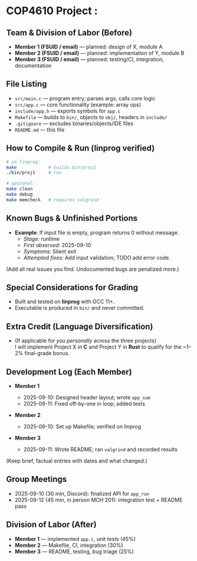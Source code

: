 # COP4610 Project <N>: <Short Title>

## Team & Division of Labor (Before)
- **Member 1 (FSUID / email)** — planned: design of X, module A
- **Member 2 (FSUID / email)** — planned: implementation of Y, module B
- **Member 3 (FSUID / email)** — planned: testing/CI, integration, documentation

## File Listing
- `src/main.c` — program entry; parses args, calls core logic
- `src/app.c` — core functionality (example: array ops)
- `include/app.h` — exports symbols for `app.c`
- `Makefile` — builds to `bin/`, objects to `obj/`, headers in `include/`
- `.gitignore` — excludes binaries/objects/IDE files
- `README.md` — this file

## How to Compile & Run (linprog verified)
```bash
# on linprog:
make            # builds bin/proj1
./bin/proj1     # run

# optional:
make clean
make debug
make memcheck   # requires valgrind
```

## Known Bugs & Unfinished Portions
- **Example**: If input file is empty, program returns 0 without message.
  - *Stage:* runtime
  - *First observed:* 2025-09-10
  - *Symptoms:* Silent exit
  - *Attempted fixes:* Add input validation; TODO add error code.

(Add all real issues you find. Undocumented bugs are penalized more.)

## Special Considerations for Grading
- Built and tested on **linprog** with GCC 11+.
- Executable is produced in `bin/` and never committed.

## Extra Credit (Language Diversification)
- (If applicable for *you personally* across the three projects)  
  I will implement Project X in **C** and Project Y in **Rust** to qualify for the ~1–2% final-grade bonus.

## Development Log (Each Member)
- **Member 1**  
  - 2025-09-10: Designed header layout; wrote `app_sum`
  - 2025-09-11: Fixed off-by-one in loop; added tests

- **Member 2**  
  - 2025-09-10: Set up Makefile; verified on linprog

- **Member 3**  
  - 2025-09-11: Wrote README; ran `valgrind` and recorded results

(Keep brief, factual entries with dates and what changed.)

## Group Meetings
- 2025-09-10 (30 min, Discord): finalized API for `app_run`
- 2025-09-12 (45 min, in person MCH 201): integration test + README pass

## Division of Labor (After)
- **Member 1** — implemented `app.c`, unit tests (45%)
- **Member 2** — Makefile, CI, integration (30%)
- **Member 3** — README, testing, bug triage (25%)
